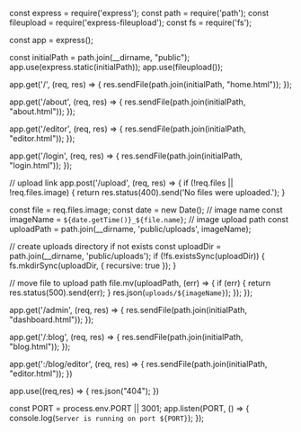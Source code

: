 const express = require('express');
const path = require('path');
const fileupload = require('express-fileupload');
const fs = require('fs');

const app = express();

const initialPath = path.join(__dirname, "public");
app.use(express.static(initialPath));
app.use(fileupload());

app.get('/', (req, res) => {
  res.sendFile(path.join(initialPath, "home.html"));
});

app.get('/about', (req, res) => {
  res.sendFile(path.join(initialPath, "about.html"));
});

app.get('/editor', (req, res) => {
  res.sendFile(path.join(initialPath, "editor.html"));
});

app.get('/login', (req, res) => {
  res.sendFile(path.join(initialPath, "login.html"));
});

// upload link
app.post('/upload', (req, res) => {
  if (!req.files || !req.files.image) {
    return res.status(400).send('No files were uploaded.');
  }

  const file = req.files.image;
  const date = new Date();
  // image name
  const imageName = `${date.getTime()}_${file.name}`;
  // image upload path
  const uploadPath = path.join(__dirname, 'public/uploads', imageName);

  // create uploads directory if not exists
  const uploadDir = path.join(__dirname, 'public/uploads');
  if (!fs.existsSync(uploadDir)) {
    fs.mkdirSync(uploadDir, { recursive: true });
  }

  // move file to upload path
  file.mv(uploadPath, (err) => {
    if (err) {
      return res.status(500).send(err);
    }
    res.json(`uploads/${imageName}`);
  });
});

app.get('/admin', (req, res) => {
  res.sendFile(path.join(initialPath, "dashboard.html"));
});

app.get('/:blog', (req, res) => {
  res.sendFile(path.join(initialPath, "blog.html"));
});

app.get(':/blog/editor', (req, res) => {
  res.sendFile(path.join(initialPath, "editor.html"));
})

app.use((req,res) => {
  res.json("404");
})

const PORT = process.env.PORT || 3001;
app.listen(PORT, () => {
  console.log(`Server is running on port ${PORT}`);
});
